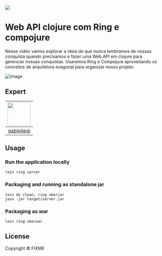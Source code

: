 
<img src="https://storage.googleapis.com/golden-wind/experts-club/capa-github.svg" />

# Web API clojure com Ring e compojure

Nesse vídeo vamos explorar a ideia de que nunca lembramos de nossas conquista quando precisamos e fazer uma Web API em clojure para gerenciar nossas conquistas. Usaremos Ring e Compojure aproveitando os conceitos de arquitetura exagonal para organizar nosso projeto.

![image](https://user-images.githubusercontent.com/11655576/137591520-1d823805-bd70-42b9-8ea9-0752f43f083a.png)

## Expert

| [<img src="https://user-images.githubusercontent.com/11655576/138782150-bee0b616-018f-4422-a700-02cd69a964e3.png" width="75px;"/>](https://github.com/gabipilegi) |
| :-: |
|[gabipilegi](https://github.com/gabipilegi)|

## Usage

### Run the application locally

`lein ring server`

### Packaging and running as standalone jar

```
lein do clean, ring uberjar
java -jar target/server.jar
```

### Packaging as war

`lein ring uberwar`

## License

Copyright ©  FIXME
